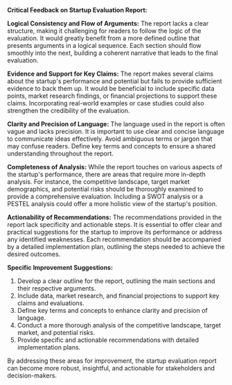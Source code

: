 **Critical Feedback on Startup Evaluation Report:**

**Logical Consistency and Flow of Arguments:**
The report lacks a clear structure, making it challenging for readers to follow the logic of the evaluation. It would greatly benefit from a more defined outline that presents arguments in a logical sequence. Each section should flow smoothly into the next, building a coherent narrative that leads to the final evaluation.

**Evidence and Support for Key Claims:**
The report makes several claims about the startup's performance and potential but fails to provide sufficient evidence to back them up. It would be beneficial to include specific data points, market research findings, or financial projections to support these claims. Incorporating real-world examples or case studies could also strengthen the credibility of the evaluation.

**Clarity and Precision of Language:**
The language used in the report is often vague and lacks precision. It is important to use clear and concise language to communicate ideas effectively. Avoid ambiguous terms or jargon that may confuse readers. Define key terms and concepts to ensure a shared understanding throughout the report.

**Completeness of Analysis:**
While the report touches on various aspects of the startup's performance, there are areas that require more in-depth analysis. For instance, the competitive landscape, target market demographics, and potential risks should be thoroughly examined to provide a comprehensive evaluation. Including a SWOT analysis or a PESTEL analysis could offer a more holistic view of the startup's position.

**Actionability of Recommendations:**
The recommendations provided in the report lack specificity and actionable steps. It is essential to offer clear and practical suggestions for the startup to improve its performance or address any identified weaknesses. Each recommendation should be accompanied by a detailed implementation plan, outlining the steps needed to achieve the desired outcomes.

**Specific Improvement Suggestions:**
1. Develop a clear outline for the report, outlining the main sections and their respective arguments.
2. Include data, market research, and financial projections to support key claims and evaluations.
3. Define key terms and concepts to enhance clarity and precision of language.
4. Conduct a more thorough analysis of the competitive landscape, target market, and potential risks.
5. Provide specific and actionable recommendations with detailed implementation plans.

By addressing these areas for improvement, the startup evaluation report can become more robust, insightful, and actionable for stakeholders and decision-makers.